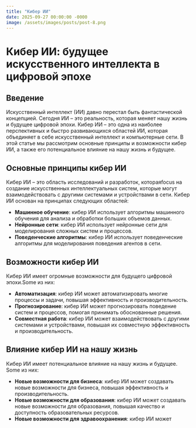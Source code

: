 ```yaml
---
title: "Кибер ИИ"
date: 2025-09-27 00:00:00 -0000
image: /assets/images/posts/post-8.png
---
```

# Кибер ИИ: будущее искусственного интеллекта в цифровой эпохе

## Введение

Искусственный интеллект (ИИ) давно перестал быть фантастической концепцией. Сегодня ИИ – это реальность, которая меняет нашу жизнь и будущее цифровой эпохи. Кибер ИИ – это одна из наиболее перспективных и быстро развивающихся областей ИИ, которая объединяет в себе искусственный интеллект и компьютерные сети. В этой статье мы рассмотрим основные принципы и возможности кибер ИИ, а также его потенциальное влияние на нашу жизнь и будущее.

## Основные принципы кибер ИИ

Кибер ИИ – это область исследований и разработок, котораяfocus на создание искусственных интеллектуальных систем, которые могут взаимодействовать с другими системами и устройствами в сети. Кибер ИИ основан на принципах следующих областей:

- **Машинное обучение**: кибер ИИ использует алгоритмы машинного обучения для анализа и обработки больших объемов данных.
- **Нейронные сети**: кибер ИИ использует нейронные сети для моделирования сложных систем и процессов.
- **Поведенческие алгоритмы**: кибер ИИ использует поведенческие алгоритмы для моделирования поведения агентов в сети.

## Возможности кибер ИИ

Кибер ИИ имеет огромные возможности для будущего цифровой эпохи.Some из них:

- **Автоматизация**: кибер ИИ может автоматизировать многие процессы и задачи, повышая эффективность и производительность.
- **Прогнозирование**: кибер ИИ может прогнозировать поведение систем и процессов, помогая принимать обоснованные решения.
- **Совместная работа**: кибер ИИ может взаимодействовать с другими системами и устройствами, повышая их совместную эффективность и производительность.

## Влияние кибер ИИ на нашу жизнь

Кибер ИИ имеет потенциальное влияние на нашу жизнь и будущее. Some из них:

- **Новые возможности для бизнеса**: кибер ИИ может создавать новые возможности для бизнеса, повышая эффективность и производительность.
- **Новые возможности для образования**: кибер ИИ может создавать новые возможности для образования, повышая качество и доступность образовательных ресурсов.
- **Новые возможности для здравоохранения**: кибер ИИ может
